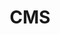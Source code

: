 ---
title: CMS
layout: redirect
destination: /cms/
eleventyNavigation:
  key: data-cms-redirect
  title: CMS
  parent: data
  order: 0
---